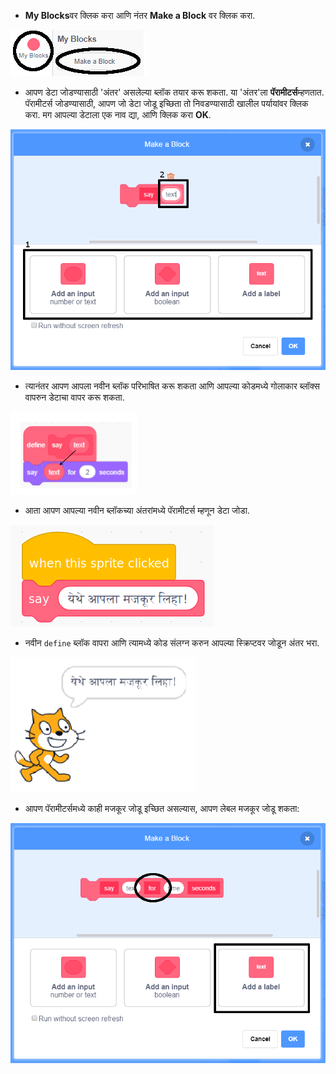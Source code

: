 + **My Blocks**वर क्लिक करा आणि नंतर **Make a Block** वर क्लिक करा.

![माझे ब्लॉक्स](images/my-blocks-annotated.png)

+ आपण डेटा जोडण्यासाठी 'अंतर' असलेल्या ब्लॉक तयार करू शकता. या 'अंतर'ला **पॅरामीटर्स**म्हणतात. पॅरामीटर्स जोडण्यासाठी, आपण जो डेटा जोडू इच्छिता तो निवडण्यासाठी खालील पर्यायांवर क्लिक करा. मग आपल्या डेटाला एक नाव द्या, आणि क्लिक करा **OK**.

![पॅरामीटर्ससह नवीन ब्लॉक तयार करा](images/parameter-create-annotated.png)

+ त्यानंतर आपण आपला नवीन ब्लॉक परिभाषित करू शकता आणि आपल्या कोडमध्ये गोलाकार ब्लॉक्स वापरुन डेटाचा वापर करू शकता.

![पॅरामीटर्ससह नवीन ब्लॉक परिभाषित करा](images/parameter-define-annotated.png)

+ आता आपण आपल्या नवीन ब्लॉकच्या अंतरांमध्ये पॅरामीटर्स म्हणून डेटा जोडा.

![पॅरामीटर्ससह नवीन ब्लॉक वापरा](images/parameter-use.png)

+ नवीन `define` ब्लॉक वापरा आणि त्यामध्ये कोड संलग्न करुन आपल्या स्क्रिप्टवर जोडून अंतर भरा.

![पॅरामीटर्ससह नवीन ब्लॉकची चाचणी घ्या](images/parameter-test.png)

+ आपण पॅरामीटर्समध्ये काही मजकूर जोडू इच्छित असल्यास, आपण लेबल मजकूर जोडू शकता:

![पॅरामीटर्ससह नवीन ब्लॉक तयार करा](images/parameter-label-text-annotated.png)